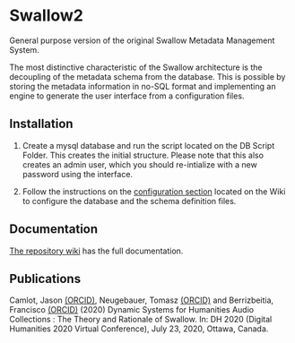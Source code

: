 # Swallow2
General purpose version of the original Swallow Metadata Management System.

The most distinctive characteristic of the Swallow architecture is the decoupling of the metadata schema from the database. This is possible by storing the metadata information in no-SQL format and implementing an engine to generate the user interface from a configuration files.

## Installation 
1. Create a mysql database and run the script located on the DB Script Folder. This creates the initial structure. Please note that this also creates an admin user, which you should re-intialize with a new password using the interface.

2. Follow the instructions on the [configuration section](https://github.com/lib-development-concordiaU/swallow2/wiki/2.-Configuration#database-and-other-configurations) located on the Wiki to configure the database and the schema definition files.


## Documentation
[The repository wiki](https://github.com/lib-development-concordiaU/swallow2/wiki) has the full documentation. 

## Publications
  Camlot, Jason [(ORCID)](https://orcid.org/0000-0002-1378-6562), Neugebauer, Tomasz [(ORCID)](https://orcid.org/0000-0002-9743-5910) and Berrizbeitia, Francisco [(ORCID)](https://orcid.org/0000-0002-1542-8435) (2020) Dynamic Systems for Humanities Audio Collections : The Theory and Rationale of Swallow.  In: DH 2020 (Digital Humanities 2020 Virtual Conference), July 23, 2020, Ottawa, Canada.     

